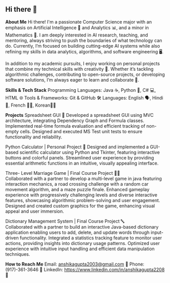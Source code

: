 ## Hi there 👋

**About Me**
Hi there! I'm a passionate Computer Science major with an emphasis on Artificial Intelligence 🤖 and Analytics 📊, and a minor in Mathematics 📐. I am deeply interested in AI research, teaching, and mentoring, always striving to push the boundaries of what technology can do. Currently, I’m focused on building cutting-edge AI systems while also refining my skills in data analytics, algorithms, and software engineering 🖥️.

In addition to my academic pursuits, I enjoy working on personal projects that combine my technical skills with creativity 🎨. Whether it’s tackling algorithmic challenges, contributing to open-source projects, or developing software solutions, I’m always eager to learn and collaborate 🤝.

**Skills & Tech Stack**
Programming Languages: Java ☕, Python 🐍, C# 💻, HTML 🌐
Tools & Frameworks: Git & GitHub 🛠️
Languages: English 🗣️, Hindi 🏡, French 👶🏻, Korean👶🏻

**Projects**
Spreadsheet GUI 📃
Developed a spreadsheet GUI using MVC architecture, integrating Dependency Graph and Formula classes. 
Implemented real-time formula evaluation and efficient tracking of non-empty cells. 
Designed and executed MS Test unit tests to ensure functionality and reliability.

Python Calculator | Personal Project 🧮
Designed and implemented a GUI-based scientific calculator using Python and Tkinter, featuring interactive buttons and colorful panels.
Streamlined user experience by providing essential arithmetic functions in an intuitive, visually appealing interface.

Three- Level Marriage Game | Final Course Project  👰🏻                                                                                      
Collaborated with a partner to develop a multi-level game in java featuring interaction mechanics, a road crossing challenge with a random car movement algorithm, and a maze puzzle finale.
Enhanced gameplay experience with progressively challenging levels and diverse interactive features, showcasing algorithmic problem-solving and user engagement.
Designed and created custom graphics for the game, enhancing visual appeal and user immersion.

Dictionary Management System | Final Course Project  🔤                                                                                        
Collaborated with a partner to build an interactive Java-based dictionary application enabling users to add, delete, and update words through input-driven functionality.
Integrated a statistics tracking feature to monitor user actions, providing insights into dictionary usage patterns.
Optimized user experience with intuitive input handling and efficient data manipulation techniques.

**How to Reach Me**
Email: anshikagupta2003@gmail.com 📧
Phone: (917)-361-3646 📱
LinkedIn: https://www.linkedin.com/in/anshikagupta2208 🔗

